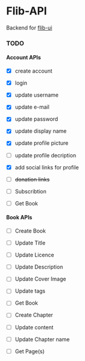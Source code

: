 # Flib-API

Backend for [flib-ui](https://github.com/codingotaku/flib-ui)

### TODO

#### Account APIs

- [x] create account
- [x] login
- [x] update username
- [x] update e-mail
- [x] update password
- [x] update display name
- [x] update profile picture
- [ ] update profile decription
- [x] add social links for profile
- [ ] ~~donation links~~
- [ ] Subscribtion

- [ ] Get Book 

#### Book APIs
- [ ] Create Book
- [ ] Update Title
- [ ] Update Licence
- [ ] Update Description
- [ ] Update Cover Image
- [ ] Update tags


- [ ] Get Book 

- [ ] Create Chapter
- [ ] Update content
- [ ] Update Chapter name

- [ ] Get Page(s)
